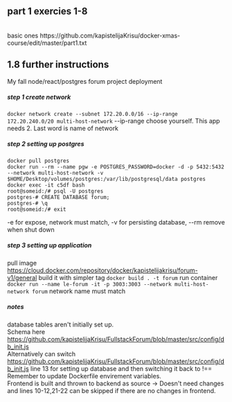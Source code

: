
## part 1 exercies 1-8
</br>
basic ones https://github.com/kapistelijaKrisu/docker-xmas-course/edit/master/part1.txt

## 1.8 further instructions

My fall node/react/postgres forum project deployment

##### step 1 create network  
``` docker network create --subnet 172.20.0.0/16 --ip-range 172.20.240.0/20 multi-host-network ```
--ip-range choose yourself. This app needs 2. Last word is name of network
##### step 2 setting up postgres
```
docker pull postgres
docker run --rm --name pgw -e POSTGRES_PASSWORD=docker -d -p 5432:5432 --network multi-host-network -v $HOME/Desktop/volumes/postgres:/var/lib/postgresql/data postgres
docker exec -it c5df bash
root@someid:/# psql -U postgres
postgres-# CREATE DATABASE forum;
postgres-# \q
root@someid:/# exit
```
-e for expose, network must match, -v for persisting database, --rm remove when shut down

##### step 3 setting up application
pull image https://cloud.docker.com/repository/docker/kapistelijakrisu/forum-v1/general
build it with simpler tag ``` docker build . -t forum ```
run container ``` docker run --name le-forum -it -p 3003:3003 --network multi-host-network forum ```
network name must match
##### notes
database tables aren't initially set up.  
Schema here https://github.com/kapistelijaKrisu/FullstackForum/blob/master/src/config/db_init.js  
Alternatively can switch https://github.com/kapistelijaKrisu/FullstackForum/blob/master/src/config/db_init.js line 13 for setting up database and then switching it back to !==  
Remember to update Dockerfile envirement variables.  
Frontend is built and thrown to backend as source -> Doesn't need changes and lines 10-12,21-22 can be skipped if there are no changes in frontend.  
